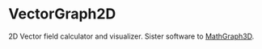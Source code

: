 # VectorGraph2D
2D Vector field calculator and visualizer. Sister software to [MathGraph3D](https://github.com/sam-lb/mathgraph3d).
